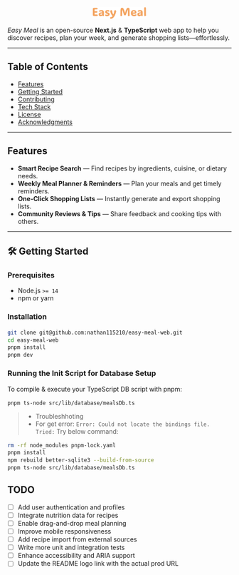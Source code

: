 <p align="center">
  <a href="#">
    <img src="./public/logo.svg" alt="Easy Meal Logo" width="120" />

  </a>
</p>

_Easy Meal_ is an open-source **Next.js** & **TypeScript** web app to help you discover recipes, plan your week, and generate shopping lists—effortlessly.

---

## Table of Contents

- [Features](#features)
- [Getting Started](#getting-started)
- [Contributing](#contributing)
- [Tech Stack](#tech-stack)
- [License](#license)
- [Acknowledgments](#acknowledgments)

---

## Features

- **Smart Recipe Search** — Find recipes by ingredients, cuisine, or dietary needs.
- **Weekly Meal Planner & Reminders** — Plan your meals and get timely reminders.
- **One-Click Shopping Lists** — Instantly generate and export shopping lists.
- **Community Reviews & Tips** — Share feedback and cooking tips with others.

---

## 🛠️ Getting Started

### Prerequisites

- Node.js `>= 14`
- npm or yarn

### Installation

```bash
git clone git@github.com:nathan115210/easy-meal-web.git
cd easy-meal-web
pnpm install
pnpm dev
```

### Running the Init Script for Database Setup

To compile & execute your TypeScript DB script with pnpm:

```
pnpm ts-node src/lib/database/mealsDb.ts
```

> - Troubleshhoting
> - For get error: `Error: Could not locate the bindings file. Tried:` Try below command:

```bash
rm -rf node_modules pnpm-lock.yaml
pnpm install
npm rebuild better-sqlite3 --build-from-source
pnpm ts-node src/lib/database/mealsDb.ts
```

## TODO

- [ ] Add user authentication and profiles
- [ ] Integrate nutrition data for recipes
- [ ] Enable drag-and-drop meal planning
- [ ] Improve mobile responsiveness
- [ ] Add recipe import from external sources
- [ ] Write more unit and integration tests
- [ ] Enhance accessibility and ARIA support
- [ ] Update the README logo link with the actual prod URL
